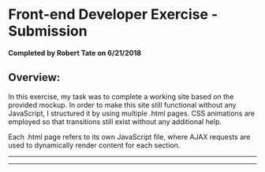 # Front-end Developer Exercise  - Submission

**Completed by Robert Tate on 6/21/2018** 

## Overview:

In this exercise, my task was to complete a working site based on the provided mockup. In order to make this site still functional without any JavaScript, I structured it by using multiple .html pages. CSS animations are employed so that transitions still exist without any additional help.

Each .html page refers to its own JavaScript file, where AJAX requests are used to dynamically render content for each section. 

---
---